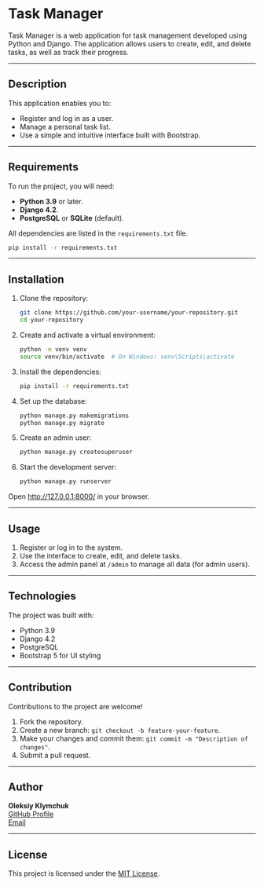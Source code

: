 # Task Manager

Task Manager is a web application for task management developed using Python and Django. The application allows users to create, edit, and delete tasks, as well as track their progress.

---

## Description

This application enables you to:
- Register and log in as a user.
- Manage a personal task list.
- Use a simple and intuitive interface built with Bootstrap.

---

## Requirements

To run the project, you will need:
- **Python 3.9** or later.
- **Django 4.2**.
- **PostgreSQL** or **SQLite** (default).

All dependencies are listed in the `requirements.txt` file.

```bash
pip install -r requirements.txt
```

---

## Installation

1. Clone the repository:
   ```bash
   git clone https://github.com/your-username/your-repository.git
   cd your-repository
   ```

2. Create and activate a virtual environment:
   ```bash
   python -m venv venv
   source venv/bin/activate  # On Windows: venv\Scripts\activate
   ```

3. Install the dependencies:
   ```bash
   pip install -r requirements.txt
   ```

4. Set up the database:
   ```bash
   python manage.py makemigrations
   python manage.py migrate
   ```

5. Create an admin user:
   ```bash
   python manage.py createsuperuser
   ```

6. Start the development server:
   ```bash
   python manage.py runserver
   ```

Open http://127.0.0.1:8000/ in your browser.

---

## Usage

1. Register or log in to the system.
2. Use the interface to create, edit, and delete tasks.
3. Access the admin panel at `/admin` to manage all data (for admin users).

---

## Technologies

The project was built with:
- Python 3.9
- Django 4.2
- PostgreSQL
- Bootstrap 5 for UI styling

---

## Contribution

Contributions to the project are welcome!

1. Fork the repository.
2. Create a new branch: `git checkout -b feature-your-feature`.
3. Make your changes and commit them: `git commit -m "Description of changes"`.
4. Submit a pull request.

---

## Author

**Oleksiy Klymchuk**  
[GitHub Profile](https://github.com/MoriartyZero)  
[Email](oleksiyklumchuk@gmail.com)

---

## License

This project is licensed under the [MIT License](LICENSE).
